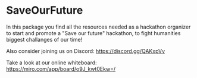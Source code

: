# SaveOurFuture

In this package you find all the resources needed as a hackathon organizer to start and promote a "Save our future" hackathon, to fight humanities biggest challanges of our time!

Also consider joining us on Discord: 
https://discord.gg/QAKxpVv

Take a look at our online whiteboard: 
https://miro.com/app/board/o9J_kwt0Ekw=/
